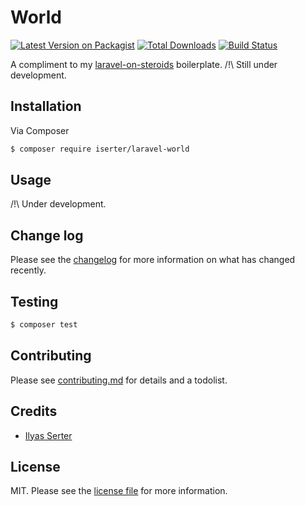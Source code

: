 # World

[![Latest Version on Packagist][ico-version]][link-packagist]
[![Total Downloads][ico-downloads]][link-downloads]
[![Build Status][ico-travis]][link-travis]

A compliment to my [laravel-on-steroids][link-laravel-on-steroids] boilerplate. 
/!\ Still under development. 

## Installation

Via Composer

``` bash
$ composer require iserter/laravel-world
```

## Usage
/!\ Under development.

## Change log

Please see the [changelog](changelog.md) for more information on what has changed recently.

## Testing

``` bash
$ composer test
```

## Contributing

Please see [contributing.md](contributing.md) for details and a todolist.

## Credits

- [Ilyas Serter][link-author]

## License
MIT. Please see the [license file](license.md) for more information.

[ico-version]: https://img.shields.io/packagist/v/iserter/laravel-world.svg?style=flat-square
[ico-downloads]: https://img.shields.io/packagist/dt/iserter/laravel-world.svg?style=flat-square
[ico-travis]: https://img.shields.io/travis/iserter/laravel-world/master.svg?style=flat-square

[link-packagist]: https://packagist.org/packages/iserter/laravel-world
[link-downloads]: https://packagist.org/packages/iserter/laravel-world
[link-travis]: https://travis-ci.org/iserter/laravel-world
[link-author]: https://github.com/iSerter
[link-laravel-on-steroids]: https://github.com/iSerter/laravel-on-steroids
